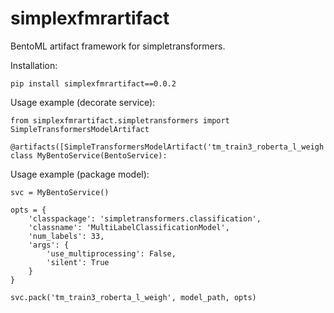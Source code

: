 # simplexfmrartifact

BentoML artifact framework for simpletransformers.

Installation:

    pip install simplexfmrartifact==0.0.2

Usage example (decorate service):

    from simplexfmrartifact.simpletransformers import SimpleTransformersModelArtifact

    @artifacts([SimpleTransformersModelArtifact('tm_train3_roberta_l_weigh')])
    class MyBentoService(BentoService):


Usage example (package model):

    svc = MyBentoService()

    opts = {
        'classpackage': 'simpletransformers.classification',
        'classname': 'MultiLabelClassificationModel',
        'num_labels': 33,
        'args': {
            'use_multiprocessing': False,
            'silent': True
        }
    }

    svc.pack('tm_train3_roberta_l_weigh', model_path, opts)
